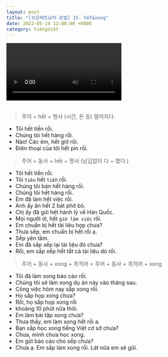 ```yaml
---
layout: post
title: "[쉬운베트남어-문법] 15. hết&xong"
date: 2022-05-14 12:00:00 +0900
category: tiếngViệt
---
```


<div class="video-container">
    <video id="player" class="video-js vjs-default-skin vjs-big-play-centered" data-json="/public/json/쉬운베트남어-문법15과.json"></video>
</div>

<br>

> 주어 + hết + 명사 (시간, 돈 등) 떨어지다.
- Tôi hết tiền rồi.
- Chúng tôi hết hàng rồi.
- Nào! Các êm, hết giờ rồi.
- Điên thoại của tôi hết pin rồi.

> 주어 + 동사 + hết + 명사 (남김없이 다 ~ 했다.)
- Tôi hết tiền rồi.
- Tôi ``tiêu`` hết ``tiền`` rồi.
- Chúng tôi bán hết hàng rồi.
- Chúng tôi hết hàng rồi.
- Em đã làm hết việc rồi.
- Anh ấy ăn hết 2 bát phở bò.
- Chị ấy đã gửi hêt hành lý về Hàn Quốc.
- Mọi người ơi, hết ``giờ làm việc`` rồi.
- Em chuẩn bị hết tài liệu họp chưa?
- Thưa sếp, em chuẩn bị hết rồi ạ.
- Sếp yên tâm.
- Em đã sắp xếp lại tài liệu đó chưa?
- Rồi, em sắp xếp hết tất cả tài liệu dó rồi.

> 주어 + 동사 + xong + 목적어 = 주어 + 동사 + 목적어 + xong
- Tôi đã làm xong báo cáo rồi.
- Chúng tôi sẽ làm xong dụ án này vào tháng sau.
- Công việc hôm nay sắp xong rồi.
- Họ sắp họp xong chưa?
- Rồi, họ sắp họp xong rồi
- khoảng 10 phút nữa thôi.
- Em làm bài tập xong chưa?
- Thưa thầy, em làm xong hết rồi a.
- Bạn sắp học xong tiếng Việt cơ sở chưa?
- Chưa, mình chưa học xong.
- Em gửi báo cáo cho sếp chưa?
- Chưa ạ. Em sắp làm xong rồi. Lát nữa em sẽ gửi.